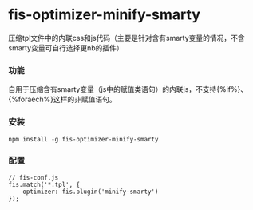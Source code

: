 ﻿# fis-optimizer-minify-smarty

压缩tpl文件中的内联css和js代码（主要是针对含有smarty变量的情况，不含smarty变量可自行选择更nb的插件）

### 功能

自用于压缩含有smarty变量（js中的赋值类语句）的内联js，不支持{%if%}、{%foraech%}这样的非赋值语句。

### 安装

```
npm install -g fis-optimizer-minify-smarty
```

### 配置

```
// fis-conf.js
fis.match('*.tpl', {
	optimizer: fis.plugin('minify-smarty')
});
```